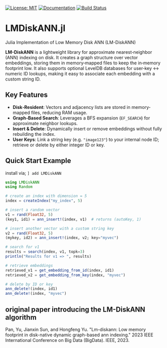 [![License: MIT](https://img.shields.io/badge/License-MIT-green.svg)](LICENSE) 
[![Documentation](https://img.shields.io/badge/docs-stable-blue.svg)](https://mantzaris.github.io/LMDiskANN.jl/) 
[![Build Status](https://github.com/mantzaris/LMDiskANN.jl/actions/workflows/ci.yml/badge.svg?branch=main&refresh=1)](https://github.com/mantzaris/LMDiskANN.jl/actions)

# LMDiskANN.jl
Julia Implementation of Low Memory Disk ANN (LM-DiskANN)

**LM-DiskANN** is a lightweight library for approximate nearest‐neighbor (ANN) indexing on disk. It creates a graph structure over vector embeddings, storing them in memory‐mapped files to keep the in‐memory footprint low. It also supports optional LevelDB databases for user‐key ↔ numeric ID lookups, making it easy to associate each embedding with a custom string ID.

## Key Features
- **Disk‐Resident**: Vectors and adjacency lists are stored in memory‐mapped files, reducing RAM usage.
- **Graph‐Based Search**: Leverages a BFS expansion (`EF_SEARCH`) for approximate neighbor lookups.
- **Insert & Delete**: Dynamically insert or remove embeddings without fully rebuilding the index.
- **User Keys**: Link a string key (e.g. `"image123"`) to your internal node ID; retrieve or delete by either integer ID or key.

## Quick Start Example

install via; `] add LMDiskANN`

```julia
using LMDiskANN
using Random

# create an index with dimension = 5
index = createIndex("my_index", 5)

# insert a random vector
v1 = rand(Float32, 5)
(key1, id1) = ann_insert!(index, v1)  # returns (autoKey, 1)

# insert another vector with a custom string key
v2 = rand(Float32, 5)
(mykey, id2) = ann_insert!(index, v2; key="myvec")

# search for v1
results = search(index, v1, topk=3)
println("Results for v1 => ", results)

# retrieve embeddings
retrieved_v1 = get_embedding_from_id(index, id1)
retrieved_v2 = get_embedding_from_key(index, "myvec")

# delete by ID or key
ann_delete!(index, id1)
ann_delete!(index, "myvec")
```

## original paper introducing the LM-DiskANN algorithm
Pan, Yu, Jianxin Sun, and Hongfeng Yu. "Lm-diskann: Low memory footprint in disk-native dynamic graph-based ann indexing." 2023 IEEE International Conference on Big Data (BigData). IEEE, 2023.

